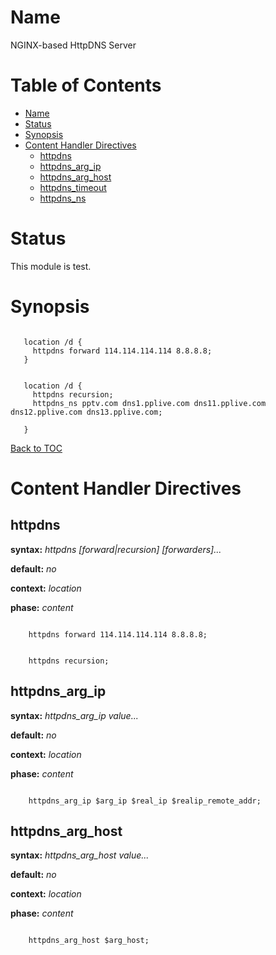 Name
====
NGINX-based HttpDNS Server

Table of Contents
=================
* [Name](#name)
* [Status](#status)
* [Synopsis](#synopsis)
* [Content Handler Directives](#content-handler-directives)
    * [httpdns](#httpdns)
    * [httpdns_arg_ip](#httpdns_arg_ip)
    * [httpdns_arg_host](#httpdns_arg_host)
    * [httpdns_timeout](#httpdns_timeout)
    * [httpdns_ns](#httpdns_ns)

Status
======

This module is test.

Synopsis
========

```nginx

   location /d {
     httpdns forward 114.114.114.114 8.8.8.8;
   }
```
```nginx

   location /d {
     httpdns recursion;
     httpdns_ns pptv.com dns1.pplive.com dns11.pplive.com dns12.pplive.com dns13.pplive.com;

   }
```

[Back to TOC](#table-of-contents)

Content Handler Directives
==========================
httpdns
----
**syntax:** *httpdns [forward|recursion] [forwarders]...*

**default:** *no*

**context:** *location*

**phase:** *content*


```nginx

    httpdns forward 114.114.114.114 8.8.8.8;
```

```nginx

    httpdns recursion;
```

httpdns_arg_ip
----
**syntax:** *httpdns_arg_ip value...*

**default:** *no*

**context:** *location*

**phase:** *content*


```nginx

    httpdns_arg_ip $arg_ip $real_ip $realip_remote_addr;
```

httpdns_arg_host
----
**syntax:** *httpdns_arg_host value...*

**default:** *no*

**context:** *location*

**phase:** *content*


```nginx

    httpdns_arg_host $arg_host;
```

